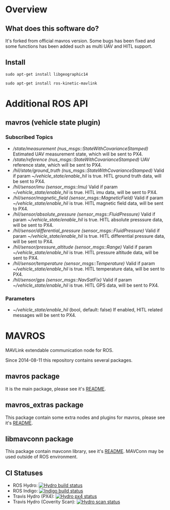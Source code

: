 # Overview

## What does this software do?

It's forked from official mavros version. Some bugs has been fixed and some functions has been added such as multi UAV and HITL support.

## Install
```sudo apt-get install libgeographic14```

```sudo apt-get install ros-kinetic-mavlink```

# Additional ROS API

## mavros (vehicle state plugin)

### Subscribed Topics

- */state/measurement (nus_msgs::StateWithCovarianceStamped)*
Estimated UAV measurement state, which will be sent to PX4.
- */state/reference (nus_msgs::StateWithCovarianceStamped)*
UAV reference state, which will be sent to PX4.
- */hil/state/ground_truth (nus_msgs::StateWithCovarianceStamped)*
Valid if param *~/vehicle_state/enable_hil* is true. HITL ground truth data, will be sent to PX4.
- */hil/sensor/imu (sensor_msgs::Imu)*
Valid if param *~/vehicle_state/enable_hil* is true. HITL imu data, will be sent to PX4.
- */hil/sensor/magnetic_field (sensor_msgs::MagneticField)*
Valid if param *~/vehicle_state/enable_hil* is true. HITL magnetic field data, will be sent to PX4.
- */hil/sensor/absolute_pressure (sensor_msgs::FluidPressure)*
Valid if param *~/vehicle_state/enable_hil* is true. HITL absolute presssure data, will be sent to PX4.
- */hil/sensor/differential_pressure (sensor_msgs::FluidPressure)*
Valid if param *~/vehicle_state/enable_hil* is true. HITL differential pressure data, will be sent to PX4.
- */hil/sensor/pressure_altitude (sensor_msgs::Range)*
Valid if param *~/vehicle_state/enable_hil* is true. HITL pressure altitude data, will be sent to PX4.
- */hil/sensor/temperature (sensor_msgs::Temperature)*
Valid if param *~/vehicle_state/enable_hil* is true. HITL temperature data, will be sent to PX4.
- */hil/sensor/gps (sensor_msgs::NavSatFix)*
Valid if param *~/vehicle_state/enable_hil* is true. HITL GPS data, will be sent to PX4.

### Parameters

- *~/vehicle_state/enable_hil* (bool, default: false)
If enabled, HITL related messages will be sent to PX4.

MAVROS
======

MAVLink extendable communication node for ROS.

Since 2014-08-11 this repository contains several packages.


mavros package
--------------

It is the main package, please see it's [README][mrrm].


mavros\_extras package
----------------------

This package contain some extra nodes and plugins for mavros, please see it's [README][exrm].


libmavconn package
------------------

This package contain mavconn library, see it's [README][libmc].
MAVConn may be used outside of ROS environment.


CI Statuses
-----------

  - ROS Hydro: [![Hydro build status](http://jenkins.ros.org/buildStatus/icon?job=devel-hydro-mavros)](http://jenkins.ros.org/job/devel-hydro-mavros/)
  - ROS Indigo: [![Indigo build status](http://jenkins.ros.org/buildStatus/icon?job=devel-indigo-mavros)](http://jenkins.ros.org/job/devel-indigo-mavros/)
  - Travis Hydro (PX4): [![Hydro px4 status](https://travis-ci.org/mavlink/mavros.svg?branch=master)](https://travis-ci.org/mavlink/mavros)
  - Travis Hydro (Coverity Scan): [![Hydro scan status](https://travis-ci.org/mavlink/mavros.svg?branch=coverity_scan)](https://travis-ci.org/mavlink/mavros)


[mrrm]: https://github.com/mavlink/mavros/blob/master/mavros/README.md
[exrm]: https://github.com/mavlink/mavros/blob/master/mavros_extras/README.md
[libmc]: https://github.com/mavlink/mavros/blob/master/libmavconn/README.md
